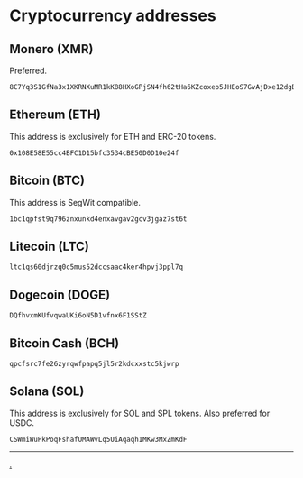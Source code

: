 # Cryptocurrency addresses

## Monero (XMR)

Preferred.

    8C7Yq3S1GfNa3x1XKRNXuMR1kK88HXoGPjSN4fh62tHa6KZcoxeo5JHEoS7GvAjDxe12dgBKTEgxwJEEvXkhLeRC77LfNog

## Ethereum (ETH)

This address is exclusively for ETH and ERC-20 tokens.

    0x108E58E55cc4BFC1D15bfc3534cBE50D0D10e24f

## Bitcoin (BTC)

This address is SegWit compatible.

    1bc1qpfst9q796znxunkd4enxavgav2gcv3jgaz7st6t

## Litecoin (LTC)

    ltc1qs60djrzq0c5mus52dccsaac4ker4hpvj3ppl7q

## Dogecoin (DOGE)

    DQfhvxmKUfvqwaUKi6oN5D1vfnx6F1SStZ

## Bitcoin Cash (BCH)

    qpcfsrc7fe26zyrqwfpapq5jl5r2kdcxxstc5kjwrp

## Solana (SOL)

This address is exclusively for SOL and SPL tokens.
Also preferred for USDC.

    CSWmiWuPkPoqFshafUMAWvLq5UiAqaqh1MKw3MxZmKdF

----

[.](./pgp.txt)
